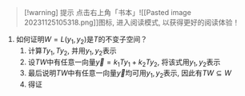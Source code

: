 
>[!warning] 提示
>点击右上角「书本」![[Pasted image 20231125105318.png]]图标, 进入阅读模式, 以获得更好的阅读体验！


1. 如何证明$W=L(y_1,y_2)$是$T$的不变子空间？
	1. 计算$Ty_1,Ty_2$, 并用$y_1,y_2$表示
	2. 设$TW$中有任意一向量$\vec{y}=k_1Ty_1+k_2Ty_2$, 将该式用$y_1,y_2$表示
	3. 最后说明$TW$中有任意一向量$\vec y$均可用$y_1,y_2$表示, 因此有$TW\subseteq W$ 
	4. 得证
